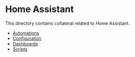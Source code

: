 # Home Assistant
This directory contains collateral related to Home Assistant.

* [Automations](./automations)
* [Configuration](./configuration)
* [Dashboards](./dashboards)
* [Scripts](./scripts)
